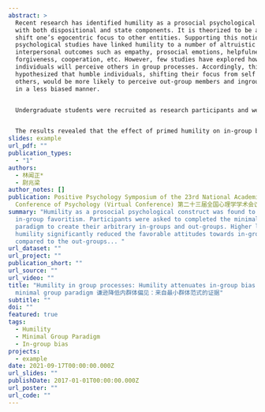 ```yaml
---
abstract: >
  Recent research has identified humility as a prosocial psychological construct
  with both dispositional and state components. It is theorized to be able to
  shift one’s egocentric focus to other entities. Supporting this notion,
  psychological studies have linked humility to a number of altruistic
  interpersonal outcomes such as empathy, prosocial emotions, helpfulness,
  forgiveness, cooperation, etc. However, few studies have explored how humble
  individuals will perceive others in group processes. Accordingly, this study
  hypothesized that humble individuals, shifting their focus from self to
  others, would be more likely to perceive out-group members and ingroup members
  in a less biased manner.


  Undergraduate students were recruited as research participants and were first instructed to complete several measures of humility. Then, the state humility was manipulated by assigning those participants randomly into either humility or control conditions. Participants in the humility condition were primed with state humility by recalling and writing down their humble experiences; whereas participants in the control condition were asked to recall and write down neutral experiences. The in-group versus out-group distinction was manipulated by the minimal group paradigm. The paradigm was first designed by Tajfel et al. (1971) to test in-group favoritism through mere social categorization with no social grounds in reality. Following the classic procedure of this paradigm, participants in this study were all classified as over-estimators and were instructed to indicate their attitudes towards their in-group members (i.e., overestimators) and out-group members (i.e., underestimators). 


  The results revealed that the effect of primed humility on in-group bias is moderated by dispositional humility. In particular, primed humility can reduce the in-group favoritism only among those participants who were low in dispositional humility; whereas those participants who were high in dispositional humility maintained a relatively lower level of in-group bias regardless of whether they were primed with state humility. These findings supported the initial assumption that humility can reduce in-group bias. Individuals who are high in dispositional humility will tend to resist the group processes showing a relatively balanced attitudes towards out-group members and in-group members. For those individuals who are low in dispositional humility, priming state humility can significantly reduce their in-group bias. This study might be one of the first studies recognizing the significance of humility in inter-group processes. As a prosocial virtue, humility is able to break the group barrier by decreasing the negative attitudes that one may hold towards their out-groups. Future studies may further investigate the underlying mechanisms about this effect. 
slides: example
url_pdf: ""
publication_types:
  - "1"
authors:
  - 林闻正*
  - 尉兆梁
author_notes: []
publication: Positive Psychology Symposium of the 23rd National Academic
  Conference of Psychology (Virtual Conference) 第二十三届全国心理学学术会议；线上口头报告
summary: "Humility as a prosocial psychological construct was found to reduce
  in-group favoritism. Participants were asked to completed the minimal group
  paradigm to create their arbitrary in-groups and out-groups. Higher levels of
  humility significantly reduced the favorable attitudes towards in-groups as
  compared to the out-groups... "
url_dataset: ""
url_project: ""
publication_short: ""
url_source: ""
url_video: ""
title: "Humility in group processes: Humility attenuates in-group bias in the
  minimal group paradigm 谦逊降低内群体偏见：来自最小群体范式的证据"
subtitle: ""
doi: ""
featured: true
tags:
  - Humility
  - Minimal Group Paradigm
  - In-group bias
projects:
  - example
date: 2021-09-17T00:00:00.000Z
url_slides: ""
publishDate: 2017-01-01T00:00:00.000Z
url_poster: ""
url_code: ""
---
```

